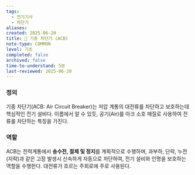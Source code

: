 ```yaml
---
tags:
  - 전기기사
  - 차단기
aliases: 
created: 2025-06-20
title: 📝 기중 차단기 (ACB)
note-type: COMMON
level: 기초
completed: false
archived: false
time-to-understand: 5분
last-reviewed: 2025-06-20
---
```



### 정의
기중 차단기(ACB: Air Circuit Breaker)는 저압 계통의 대전류를 차단하고 보호하는데 핵심적인 전기 설비다. 이름에서 알 수 있듯, 공기(Air)를 아크 소호 매질로 사용하여 전류를 차단하는 특징을 가진다.

### 역할
ACB는 전력계통에서 **송수전, 절체 및 정지**를 계획적으로 수행하며, 과부하, 단락, 누전(지락)과 같은 고장 발생시 신속하게 자동으로 차단하여, 전기 설비와 인명을 보호하는 역할을 수행한다.  대전류가 흐르는 주회로에 주로 사용된다.


